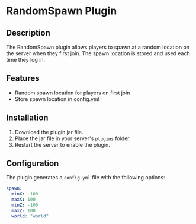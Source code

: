 # RandomSpawn Plugin

## Description
The RandomSpawn plugin allows players to spawn at a random location on the server when they first join. The spawn location is stored and used each time they log in.

## Features
- Random spawn location for players on first join
- Store spawn location in config.yml

## Installation
1. Download the plugin jar file.
2. Place the jar file in your server's `plugins` folder.
3. Restart the server to enable the plugin.

## Configuration
The plugin generates a `config.yml` file with the following options:
```yaml
spawn:
  minX: -100
  maxX: 100
  minZ: -100
  maxZ: 100
  world: "world"
